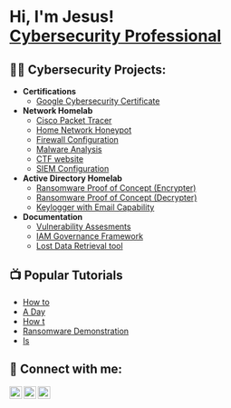 <h1>Hi, I'm Jesus! <br/> <a href="https://www.linkedin.com/in/jesusmruelas/">Cybersecurity Professional</a> </h1>

<h2>👨‍💻 Cybersecurity Projects:</h2>

- <b>Certifications</b>
  - [Google Cybersecurity Certificate](https://coursera.org/share/0d84ccace607a08ce4e41350f868ea24)
- <b>Network Homelab</b>
  - [Cisco Packet Tracer](https://)
  - [Home Network Honeypot](https:)
  - [Firewall Configuration](https:)
  - [Malware Analysis](https://)
  - [CTF website](https:)
  - [SIEM Configuration](https://)
- <b>Active Directory Homelab</b>
  - [Ransomware Proof of Concept (Encrypter)](https:)
  - [Ransomware Proof of Concept (Decrypter)](https:)
  - [Keylogger with Email Capability](https)
- <b>Documentation</b>
  - [Vulnerability Assesments](http)
  - [IAM Governance Framework](http)
  - [Lost Data Retrieval tool](http)

<h2>📺 Popular Tutorials</h2>

- [How to ](https)
- [A Day ](https://www.)
- [How t](http)
- [Ransomware Demonstration](htt)
- [Is](https://)

<h2> 🤳 Connect with me:</h2>

[<img align="left" alt="JoshMadakor | YouTube" width="22px" src="https://cdn.jsdelivr.net/npm/simple-icons@v3/icons/youtube.svg" />][youtube]
[<img align="left" alt="JoshMadakor | Twitter" width="22px" src="https://cdn.jsdelivr.net/npm/simple-icons@v3/icons/twitter.svg" />][twitter]
[<img align="left" alt="JoshMadakor | LinkedIn" width="22px" src="https://cdn.jsdelivr.net/npm/simple-icons@v3/icons/linkedin.svg" />][linkedin]

[twitter]: https://twitter.com/jesus
[youtube]: https://www.youtube.com/c/jesus
[linkedin]: https://linkedin.com/in/jesusmruelas
